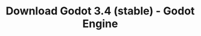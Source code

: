 ---
# Generated by /tools/generators/src/download_archive_generator !!! do not edit by hand !!!
title: 'Download Godot 3.4 (stable) - Godot Engine'
type: 'download/archive'
name: '3.4'
flavor: 'stable'
release_date: '2021-11-06T03:00:00-00:00'
release_notes: 'article/godot-3-4-is-released/'
primaryPlatforms:
  - 'android.apk'
  - 'linux.64'
  - 'macos.universal'
  - 'windows.64'
  - 'linux_server.headless.64'
  - 'web'
  - 'templates'
links:
  android.apk:
    name: 'android.apk'
    title: 'Android'
    caption: 'Universal APK (ARM64 + ARMv7 + x86_64 + x86)'
    tags:
      - 'APK download'
      - 'ARM64/v7'
      - 'x86 (64 & 32 bit)'
    hosts:
      github_builds:
        regular: 'https://github.com/godotengine/godot-builds/releases/download/3.4-stable/Godot_v3.4-stable_android_editor.apk'
        mono: '#'
      github:
        regular: 'https://github.com/godotengine/godot/releases/download/3.4-stable/Godot_v3.4-stable_android_editor.apk'
        mono: '#'
  linux.64:
    name: 'linux.64'
    title: 'Linux'
    caption: 'Standard (x86_64)'
    tags:
      - '64 bit'
    hosts:
      github_builds:
        regular: 'https://github.com/godotengine/godot-builds/releases/download/3.4-stable/Godot_v3.4-stable_x11.64.zip'
        mono: 'https://github.com/godotengine/godot-builds/releases/download/3.4-stable/Godot_v3.4-stable_mono_x11_64.zip'
      github:
        regular: 'https://github.com/godotengine/godot/releases/download/3.4-stable/Godot_v3.4-stable_x11.64.zip'
        mono: 'https://github.com/godotengine/godot/releases/download/3.4-stable/Godot_v3.4-stable_mono_x11_64.zip'
  macos.universal:
    name: 'macos.universal'
    title: 'macOS'
    caption: 'Universal (x86_64 + Apple Silicon)'
    tags:
      - 'Intel/Apple Silicon'
      - '64 bit'
    hosts:
      github_builds:
        regular: 'https://github.com/godotengine/godot-builds/releases/download/3.4-stable/Godot_v3.4-stable_osx.universal.zip'
        mono: 'https://github.com/godotengine/godot-builds/releases/download/3.4-stable/Godot_v3.4-stable_mono_osx.universal.zip'
      github:
        regular: 'https://github.com/godotengine/godot/releases/download/3.4-stable/Godot_v3.4-stable_osx.universal.zip'
        mono: 'https://github.com/godotengine/godot/releases/download/3.4-stable/Godot_v3.4-stable_mono_osx.universal.zip'
  windows.64:
    name: 'windows.64'
    title: 'Windows'
    caption: 'Standard (x86_64)'
    tags:
      - '64 bit'
    hosts:
      github_builds:
        regular: 'https://github.com/godotengine/godot-builds/releases/download/3.4-stable/Godot_v3.4-stable_win64.exe.zip'
        mono: 'https://github.com/godotengine/godot-builds/releases/download/3.4-stable/Godot_v3.4-stable_mono_win64.zip'
      github:
        regular: 'https://github.com/godotengine/godot/releases/download/3.4-stable/Godot_v3.4-stable_win64.exe.zip'
        mono: 'https://github.com/godotengine/godot/releases/download/3.4-stable/Godot_v3.4-stable_mono_win64.zip'
  linux_server.headless.64:
    name: 'linux_server.headless.64'
    title: 'Linux Server'
    caption: 'Headless (x86_64)'
    tags:
      - '64 bit'
      - 'Headless'
    hosts:
      github_builds:
        regular: 'https://github.com/godotengine/godot-builds/releases/download/3.4-stable/Godot_v3.4-stable_linux_headless.64.zip'
        mono: 'https://github.com/godotengine/godot-builds/releases/download/3.4-stable/Godot_v3.4-stable_mono_linux_headless_64.zip'
      github:
        regular: 'https://github.com/godotengine/godot/releases/download/3.4-stable/Godot_v3.4-stable_linux_headless.64.zip'
        mono: 'https://github.com/godotengine/godot/releases/download/3.4-stable/Godot_v3.4-stable_mono_linux_headless_64.zip'
  web:
    name: 'web'
    title: 'Web editor'
    caption: ''
    tags:
      - 'Self-hosted'
      - 'Cross-platform'
    hosts:
      github_builds:
        regular: 'https://github.com/godotengine/godot-builds/releases/download/3.4-stable/Godot_v3.4-stable_web_editor.zip'
        mono: '#'
      github:
        regular: 'https://github.com/godotengine/godot/releases/download/3.4-stable/Godot_v3.4-stable_web_editor.zip'
        mono: '#'
  linux.32:
    name: 'linux.32'
    title: 'Linux'
    caption: 'Standard (x86)'
    tags:
      - '32 bit'
    hosts:
      github_builds:
        regular: 'https://github.com/godotengine/godot-builds/releases/download/3.4-stable/Godot_v3.4-stable_x11.32.zip'
        mono: 'https://github.com/godotengine/godot-builds/releases/download/3.4-stable/Godot_v3.4-stable_mono_x11_32.zip'
      github:
        regular: 'https://github.com/godotengine/godot/releases/download/3.4-stable/Godot_v3.4-stable_x11.32.zip'
        mono: 'https://github.com/godotengine/godot/releases/download/3.4-stable/Godot_v3.4-stable_mono_x11_32.zip'
  windows.32:
    name: 'windows.32'
    title: 'Windows'
    caption: 'Standard (x86)'
    tags:
      - '32 bit'
    hosts:
      github_builds:
        regular: 'https://github.com/godotengine/godot-builds/releases/download/3.4-stable/Godot_v3.4-stable_win32.exe.zip'
        mono: 'https://github.com/godotengine/godot-builds/releases/download/3.4-stable/Godot_v3.4-stable_mono_win32.zip'
      github:
        regular: 'https://github.com/godotengine/godot/releases/download/3.4-stable/Godot_v3.4-stable_win32.exe.zip'
        mono: 'https://github.com/godotengine/godot/releases/download/3.4-stable/Godot_v3.4-stable_mono_win32.zip'
  linux_server.64:
    name: 'linux_server.64'
    title: 'Linux Server'
    caption: 'Standard (x86_64)'
    tags:
      - '64 bit'
    hosts:
      github_builds:
        regular: 'https://github.com/godotengine/godot-builds/releases/download/3.4-stable/Godot_v3.4-stable_linux_server.64.zip'
        mono: 'https://github.com/godotengine/godot-builds/releases/download/3.4-stable/Godot_v3.4-stable_mono_linux_server_64.zip'
      github:
        regular: 'https://github.com/godotengine/godot/releases/download/3.4-stable/Godot_v3.4-stable_linux_server.64.zip'
        mono: 'https://github.com/godotengine/godot/releases/download/3.4-stable/Godot_v3.4-stable_mono_linux_server_64.zip'
  aar_library:
    name: 'aar_library'
    title: 'AAR library'
    caption: ''
    tags:
      - 'Android plugins'
      - 'Java'
      - 'Kotlin'
    hosts:
      github_builds:
        regular: 'https://github.com/godotengine/godot-builds/releases/download/3.4-stable/godot-lib.3.4.stable.release.aar'
        mono: 'https://github.com/godotengine/godot-builds/releases/download/3.4-stable/godot-lib.3.4.stable.mono.release.aar'
      github:
        regular: 'https://github.com/godotengine/godot/releases/download/3.4-stable/godot-lib.3.4.stable.release.aar'
        mono: 'https://github.com/godotengine/godot/releases/download/3.4-stable/godot-lib.3.4.stable.mono.release.aar'
  templates:
    name: 'templates'
    title: 'Export templates'
    caption: ''
    tags:
      - 'Used to export your games to all supported platforms'
    hosts:
      github_builds:
        regular: 'https://github.com/godotengine/godot-builds/releases/download/3.4-stable/Godot_v3.4-stable_export_templates.tpz'
        mono: 'https://github.com/godotengine/godot-builds/releases/download/3.4-stable/Godot_v3.4-stable_mono_export_templates.tpz'
      github:
        regular: 'https://github.com/godotengine/godot/releases/download/3.4-stable/Godot_v3.4-stable_export_templates.tpz'
        mono: 'https://github.com/godotengine/godot/releases/download/3.4-stable/Godot_v3.4-stable_mono_export_templates.tpz'
---